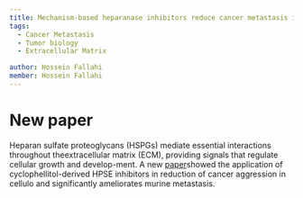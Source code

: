```yaml
---
title: Mechanism-based heparanase inhibitors reduce cancer metastasis in vivo
tags:
  - Cancer Metastasis
  - Tumor biology
  - Extracellular Matrix

author: Hossein Fallahi
member: Hossein Fallahi
---
```


# New paper 
Heparan sulfate proteoglycans (HSPGs) mediate essential interactions throughout theextracellular matrix (ECM), providing signals that regulate cellular growth and develop-ment. 
A new [paper](https://www.pnas.org/doi/10.1073/pnas.2203167119)showed the application  of  cyclophellitol-derived  HPSE  inhibitors  in reduction of cancer aggression in cellulo and significantly ameliorates murine metastasis.
